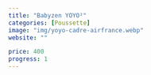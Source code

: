 ```yaml
---
title: "Babyzen YOYO²"
categories: [Poussette]
image: "img/yoyo-cadre-airfrance.webp"
website: ""

price: 400
progress: 1
---
```

